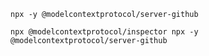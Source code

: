 
```shell
npx -y @modelcontextprotocol/server-github
```

```shell
npx @modelcontextprotocol/inspector npx -y @modelcontextprotocol/server-github
```